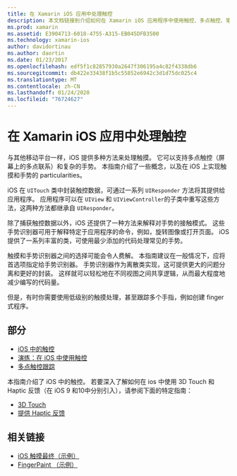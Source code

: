 ```yaml
---
title: 在 Xamarin iOS 应用中处理触控
description: 本文档链接到介绍如何在 Xamarin iOS 应用程序中使用触控、多点触控、笔势和3D 触摸的指南。
ms.prod: xamarin
ms.assetid: E3904713-6018-4755-A315-EB045DFB3500
ms.technology: xamarin-ios
author: davidortinau
ms.author: daortin
ms.date: 01/23/2017
ms.openlocfilehash: edf5f1c82857930a2647f306195a4c82f4338db6
ms.sourcegitcommit: db422e33438f1b5c55852e6942c3d1d75dc025c4
ms.translationtype: MT
ms.contentlocale: zh-CN
ms.lasthandoff: 01/24/2020
ms.locfileid: "76724627"
---
```

# <a name="handling-touch-in-xamarinios-apps"></a>在 Xamarin iOS 应用中处理触控

与其他移动平台一样，iOS 提供多种方法来处理触摸。 它可以支持多点触控（屏幕上的多点联系）和复杂的手势。 本指南介绍了一些概念，以及在 iOS 上实现触摸和手势的 particularities。

iOS 在 `UITouch` 类中封装触控数据，可通过一系列 `UIResponder` 方法将其提供给应用程序。 应用程序可以在 `UIView` 和 `UIViewController`的子类中重写这些方法，这两种方法都继承自 `UIResponder`。

除了捕获触控数据以外，iOS 还提供了一种方法来解释对手势的接触模式。 这些手势识别器可用于解释特定于应用程序的命令，例如，旋转图像或打开页面。 iOS 提供了一系列丰富的类，可使用最少添加的代码处理常见的手势。

触摸和手势识别器之间的选择可能会令人费解。 本指南建议在一般情况下，应将首选项指定给手势识别器。 手势识别器作为离散类实现，这可提供更大的问题分离和更好的封装。 这样就可以轻松地在不同视图之间共享逻辑，从而最大程度地减少编写的代码量。

但是，有时你需要使用低级别的触摸处理，甚至跟踪多个手指，例如创建 finger 式程序。

## <a name="sections"></a>部分

- [iOS 中的触控](touch-in-ios.md)
- [演练：在 iOS 中使用触控](ios-touch-walkthrough.md)
- [多点触控跟踪](touch-tracking.md)

本指南介绍了 iOS 中的触控。 若要深入了解如何在 ios 中使用 3D Touch 和 Haptic 反馈（在 iOS 9 和10中分别引入），请参阅下面的特定指南：

- [3D Touch](~/ios/platform/3d-touch.md)
- [提供 Haptic 反馈](~/ios/user-interface/ios-ui/haptic-feedback.md)

## <a name="related-links"></a>相关链接

- [iOS 触摸最终（示例）](https://docs.microsoft.com/samples/xamarin/ios-samples/applicationfundamentals-touch-final)
- [FingerPaint （示例）](https://docs.microsoft.com/samples/xamarin/ios-samples/applicationfundamentals-fingerpaint)
